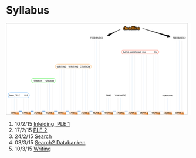 # Syllabus

![timeline ency15](../beelden/ency15-timeline.png)

1. 10/2/15 [Inleiding, PLE 1](./ency15-1_inleiding_ple.md) 
2. 17/2/15 [PLE 2](./ency15-2_ple.md)
3. 24/2/15 [Search](./ency15-3_search.md)
4. 03/3/15 [Search2 Databanken](./ency15-4_search2.md)
5. 10/3/15 [Writing](./ency15-5_writing.md)